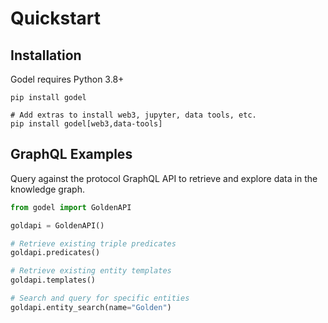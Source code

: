 # Quickstart

## Installation

Godel requires Python 3.8+

```
pip install godel

# Add extras to install web3, jupyter, data tools, etc.
pip install godel[web3,data-tools]
```

## GraphQL Examples

Query against the protocol GraphQL API to retrieve and explore data in the knowledge graph.

```python
from godel import GoldenAPI

goldapi = GoldenAPI()

# Retrieve existing triple predicates
goldapi.predicates()

# Retrieve existing entity templates 
goldapi.templates()

# Search and query for specific entities
goldapi.entity_search(name="Golden")
```
